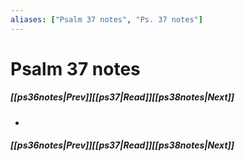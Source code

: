```yaml
---
aliases: ["Psalm 37 notes", "Ps. 37 notes"]
---
```

# Psalm 37 notes
##### <span class=arrow-left></span>[[ps36notes|Prev]]<span class=navigation-separator></span>[[ps37|Read]]<span class=navigation-separator></span>[[ps38notes|Next]]<span class=arrow-right></span>
- 
##### <span class=arrow-left></span>[[ps36notes|Prev]]<span class=navigation-separator></span>[[ps37|Read]]<span class=navigation-separator></span>[[ps38notes|Next]]<span class=arrow-right></span>